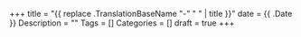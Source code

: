 +++
title = "{{ replace .TranslationBaseName "-" " " | title }}"
date = {{ .Date }}
Description = ""
Tags = []
Categories = []
draft = true
+++
